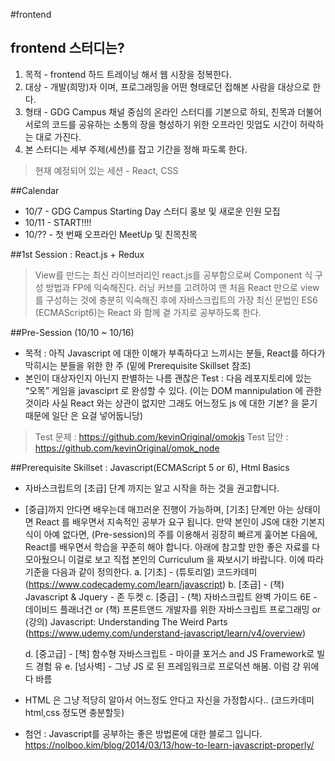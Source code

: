 #frontend

## frontend 스터디는?
1. 목적 - frontend 하드 트레이닝 해서 웹 시장을 정복한다.
2. 대상 - 개발(희망)자 이며, 프로그래밍을 어떤 형태로던 접해본 사람을 대상으로 한다.
3. 형태 - GDG Campus 채널 중심의 온라인 스터디를 기본으로 하되, 친목과 더불어 서로의 코드를 공유하는 소통의 장을 형성하기 위한 오프라인 밋업도 시간이 허락하는 대로 가진다.
4. 본 스터디는 세부 주제(세션)를 잡고 기간을 정해 파도록 한다.
 > 현재 예정되어 있는 세션 - React, CSS


##Calendar
- 10/7 - GDG Campus Starting Day 스터디 홍보 및 새로운 인원 모집
- 10/11 - START!!!!
- 10/?? - 첫 번째 오프라인 MeetUp 및 친목친목 


##1st Session : React.js + Redux
> View를 만드는 최신 라이브러리인 react.js를 공부함으로써 Component 식 구성 방법과 FP에 익숙해진다. 
 러닝 커브를 고려하여 맨 처음 React 만으로 view를 구성하는 것에 충분히 익숙해진 후에 
 자바스크립트의 가장 최신 문법인 ES6 (ECMAScript6)는 React 와 함께 곁 가지로  공부하도록 한다.
 


##Pre-Session (10/10 ~ 10/16)
- 목적 : 아직 Javascript 에 대한 이해가 부족하다고 느끼시는 분들, React를 하다가 막히시는 분들을 위한 한 주 (밑에 Prerequisite Skillset 참조)
- 본인이 대상자인지 아닌지 판별하는 나름 괜찮은 Test : 다음 레포지토리에 있는 “오목” 게임을 javasciprt 로 완성할 수 있다. (이는 DOM mannipulation 에 관한 것이라 사실 React 와는 상관이 없지만 그래도 어느정도 js 에 대한 기본? 을 묻기 때문에 일단 은 요걸 넣어둡니당)
>Test 문제 : https://github.com/kevinOriginal/omokjs
>Test 답안 : https://github.com/kevinOriginal/omok_node



##Prerequisite Skillset : Javascript(ECMAScript 5 or 6), Html Basics
- 자바스크립트의 [초급] 단계 까지는 알고 시작을 하는 것을 권고합니다. 
- [중급]까지 안다면 배우는데 매끄러운 진행이 가능하며, [기초] 단계만 아는 상태이면 React 를 배우면서 지속적인 공부가 요구 됩니다. 만약 본인이 JS에 대한 기본지식이 아예 없다면, (Pre-session)의 주를 이용해서 굉장히 빠르게 훑어본 다음에, React를 배우면서 학습을 꾸준히 해야 합니다. 아래에 참고할 만한 좋은 자료를 다 모아뒀으니 이걸로 보고 직접 본인의 Curriculum 을 짜보시기 바랍니다.
이에 따라 기준을 다음과 같이 정의한다.
 a. [기초] - (튜토리얼) 코드카데미(https://www.codecademy.com/learn/javascript)
 b. [초급] - (책) Javascript & Jquery - 존 두켓
 c. [중급] - (책) 자바스크립트 완벽 가이드 6E - 데이비드 플래너건
             or (책) 프론트앤드 개발자를 위한 자바스크립트 프로그래밍
             or (강의) Javascript: Understanding The Weird Parts
	  (https://www.udemy.com/understand-javascript/learn/v4/overview)

  d. [중고급] - [책] 함수형 자바스크립트 - 마이클 포거스
 	      and JS Framework로 빌드 경험 유
  e. [넘사벽] - 그냥 JS 로 된 프레임워크로 프로덕션 해봄. 이럼 걍 위에 다 바름

- HTML 은 그냥 적당히 알아서 어느정도 안다고 자신을 가정합시다..
(코드카데미 html,css 정도면 충분할듯)


* 첨언 : Javascript를 공부하는 좋은 방법론에 대한 블로그 입니다.
https://nolboo.kim/blog/2014/03/13/how-to-learn-javascript-properly/

